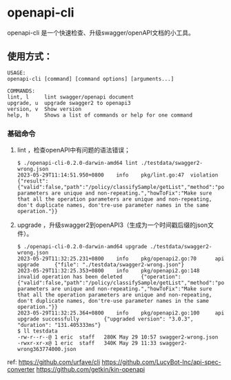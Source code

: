 # openapi-cli

openapi-cli 是一个快速检查、升级swagger/openAPI文档的小工具。

## 使用方式：

```
USAGE:
openapi-cli [command] [command options] [arguments...]

COMMANDS:
lint, l     lint swagger/openapi document
upgrade, u  upgrade swagger2 to openapi3
version, v  Show version
help, h     Shows a list of commands or help for one command
```

### 基础命令

1. lint <filename>，检查openAPI中有问题的语法错误；
    ```
   $ ./openapi-cli-0.2.0-darwin-amd64 lint ./testdata/swagger2-wrong.json
   2023-05-29T11:14:51.950+0800    info    pkg/lint.go:47  violation       {"result": {"valid":false,"path":"/policy/classifySample/getList","method":"post","startLine":828,"endLine":833,"description":"Operation parameters are unique and non-repeating.","howToFix":"Make sure that all the operation parameters are unique and non-repeating, don't duplicate names, don'tre-use parameter names in the same operation."}}
   ```
2. upgrade <filename>，升级swagger2到openAPI3（生成为一个时间戳后缀的json文件）。
   ```
   $ ./openapi-cli-0.2.0-darwin-amd64 upgrade ./testdata/swagger2-wrong.json 
   2023-05-29T11:32:25.231+0800    info    pkg/openapi2.go:70      api upgrade     {"file": "./testdata/swagger2-wrong.json"}
   2023-05-29T11:32:25.353+0800    info    pkg/openapi2.go:148     invalid operation has been deleted      {"operation": {"valid":false,"path":"/policy/classifySample/getList","method":"post","startLine":1,"endLine":1,"description":"Operation parameters are unique and non-repeating.","howToFix":"Make sure that all the operation parameters are unique and non-repeating, don't duplicate names, don'tre-use parameter names in the same operation."}}
   2023-05-29T11:32:25.364+0800    info    pkg/openapi2.go:100     api upgrade successfully        {"upgraded version": "3.0.3", "duration": "131.405333ms"}
   $ ll testdata
   -rw-r--r--@ 1 eric  staff   280K May 29 10:57 swagger2-wrong.json
   -rwxr-xr-x@ 1 eric  staff   340K May 29 11:33 swagger2-wrong363774000.json
   ```

ref:
https://github.com/urfave/cli
https://github.com/LucyBot-Inc/api-spec-converter
https://github.com/getkin/kin-openapi
